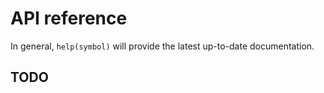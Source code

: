 # API reference

In general, `help(symbol)` will provide the latest up-to-date documentation.

## TODO
